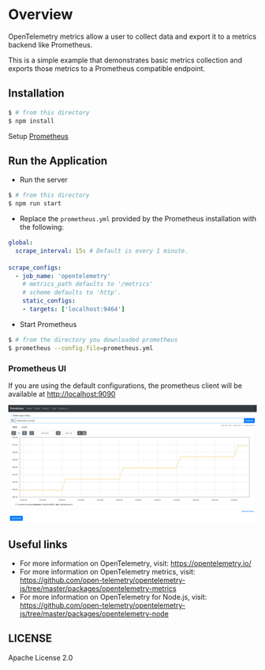 # Overview

OpenTelemetry metrics allow a user to collect data and export it to a metrics backend like Prometheus.

This is a simple example that demonstrates basic metrics collection and exports those metrics to a Prometheus compatible endpoint.

## Installation

```sh
$ # from this directory
$ npm install
```

Setup [Prometheus](https://prometheus.io/docs/prometheus/latest/getting_started/)

## Run the Application
- Run the server

```sh
$ # from this directory
$ npm run start
```

- Replace the `prometheus.yml` provided by the Prometheus installation with the following:

```yaml
global:
  scrape_interval: 15s # Default is every 1 minute.

scrape_configs:
  - job_name: 'opentelemetry'
    # metrics_path defaults to '/metrics'
    # scheme defaults to 'http'.
    static_configs:
    - targets: ['localhost:9464']

```

- Start Prometheus

```sh
$ # from the directory you downloaded prometheus
$ prometheus --config.file=prometheus.yml
```

### Prometheus UI

If you are using the default configurations, the prometheus client will be available at <http://localhost:9090>

<p align="center"><img src="images/prom-ui.png?raw=true"/></p>

## Useful links
- For more information on OpenTelemetry, visit: <https://opentelemetry.io/>
- For more information on OpenTelemetry metrics, visit: <https://github.com/open-telemetry/opentelemetry-js/tree/master/packages/opentelemetry-metrics>
- For more information on OpenTelemetry for Node.js, visit: <https://github.com/open-telemetry/opentelemetry-js/tree/master/packages/opentelemetry-node>

## LICENSE

Apache License 2.0
